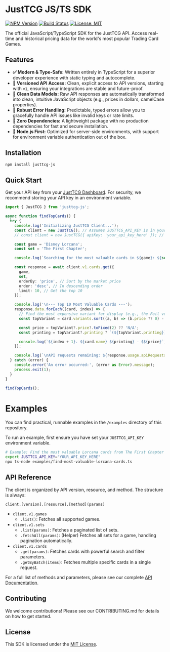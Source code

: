 # JustTCG JS/TS SDK

[![NPM Version](https://img.shields.io/npm/v/justtcg-js.svg)](https://www.npmjs.com/package/justtcg-js)
[![Build Status](https://img.shields.io/github/actions/workflow/status/justtcg/justtcg-js/ci.yml?branch=main)](https://github.com/justtcg/justtcg-js/actions)
[![License: MIT](https://img.shields.io/badge/License-MIT-yellow.svg)](https://opensource.org/licenses/MIT)

The official JavaScript/TypeScript SDK for the JustTCG API. Access real-time and historical pricing data for the world's most popular Trading Card Games.

## Features

-   **✅ Modern & Type-Safe:** Written entirely in TypeScript for a superior developer experience with static typing and autocomplete.
-   **🔐 Versioned API Access:** Clean, explicit access to API versions, starting with `v1`, ensuring your integrations are stable and future-proof.
-   **🧼 Clean Data Models:** Raw API responses are automatically transformed into clean, intuitive JavaScript objects (e.g., prices in dollars, camelCase properties).
-   **🚨 Robust Error Handling:** Predictable, typed errors allow you to gracefully handle API issues like invalid keys or rate limits.
-   **🚀 Zero Dependencies:** A lightweight package with no production dependencies for fast and secure installation.
-   **🤖 Node.js First:** Optimized for server-side environments, with support for environment variable authentication out of the box.

## Installation

```bash
npm install justtcg-js
````

## Quick Start

Get your API key from your [JustTCG Dashboard](https://justtcg.com/dashboard). For security, we recommend storing your API key in an environment variable.

```typescript
import { JustTCG } from 'justtcg-js';

async function findTopCards() {
  try {
    console.log('Initializing JustTCG Client...');
    const client = new JustTCG(); // Assumes JUSTTCG_API_KEY is in your environment
    // const client = new JustTCG({ apiKey: 'your_api_key_here' }); // Or provide it directly

    const game = 'Disney Lorcana';
    const set = 'The First Chapter';

    console.log(`Searching for the most valuable cards in ${game}: ${set}...`);

    const response = await client.v1.cards.get({
      game,
      set,
      orderBy: 'price', // Sort by the market price
      order: 'desc', // In descending order
      limit: 10, // Get the top 10
    });

    console.log('\n--- Top 10 Most Valuable Cards ---');
    response.data.forEach((card, index) => {
      // Find the most expensive variant for display (e.g., the Foil version)
      const topVariant = card.variants.sort((a, b) => (b.price ?? 0) - (a.price ?? 0))[0];

      const price = topVariant?.price?.toFixed(2) ?? 'N/A';
      const printing = topVariant?.printing ? `(${topVariant.printing})` : '';

      console.log(`${index + 1}. ${card.name} ${printing} - $${price}`);
    });

    console.log(`\nAPI requests remaining: ${response.usage.apiRequestsRemaining}`);
  } catch (error) {
    console.error('An error occurred:', (error as Error).message);
    process.exit(1);
  }
}

findTopCards();

```

# Examples

You can find practical, runnable examples in the `/examples` directory of this repository.

To run an example, first ensure you have set your `JUSTTCG_API_KEY` environment variable.

```bash
# Example: Find the most valuable Lorcana cards from The First Chapter
export JUSTTCG_API_KEY="YOUR_API_KEY_HERE"
npx ts-node examples/find-most-valuable-lorcana-cards.ts
```

## API Reference

The client is organized by API version, resource, and method. The structure is always:

`client.[version].[resource].[method](params)`

- `client.v1.games`
  - `.list()`: Fetches all supported games.
- `client.v1.sets`
  - `.list(params)`: Fetches a paginated list of sets.
  - `.fetchAll(params)`: (Helper) Fetches all sets for a game, handling pagination automatically.
- `client.v1.cards`
  - `.get(params)`: Fetches cards with powerful search and filter parameters.
  - `.getByBatch(items)`: Fetches multiple specific cards in a single request.

For a full list of methods and parameters, please see our complete [API Documentation](https://justtcg.com/docs).

## Contributing

We welcome contributions\! Please see our CONTRIBUTING.md for details on how to get started.

## License

This SDK is licensed under the [MIT License](./LICENSE).